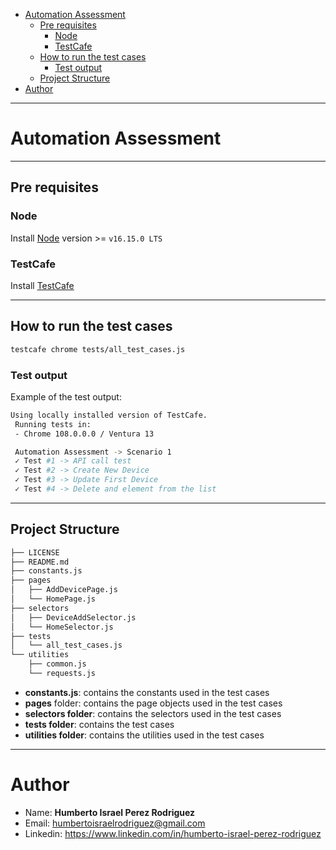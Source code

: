 
- [Automation Assessment](#automation-assessment)
  - [Pre requisites](#pre-requisites)
    - [Node](#node)
    - [TestCafe](#testcafe)
  - [How to run the test cases](#how-to-run-the-test-cases)
    - [Test output](#test-output)
  - [Project Structure](#project-structure)
- [Author](#author)


____

<a name="automation-assessment"></a>
# Automation Assessment


____

<a name="pre-requisites"></a>
## Pre requisites

<a name="node"></a>
### Node

Install [Node](https://nodejs.org/en/download/) version >= `v16.15.0 LTS`


<a name="test-cafe"></a>
### TestCafe

Install [TestCafe](https://testcafe.io/documentation/402635/getting-started#install-testcafe)


____

<a name="how-to-run-the-test-cases"></a>
## How to run the test cases

```bash
testcafe chrome tests/all_test_cases.js
```

<a name="test-output"></a>
### Test output
Example of the test output:

```bash
Using locally installed version of TestCafe.
 Running tests in:
 - Chrome 108.0.0.0 / Ventura 13

 Automation Assessment -> Scenario 1
 ✓ Test #1 -> API call test
 ✓ Test #2 -> Create New Device
 ✓ Test #3 -> Update First Device
 ✓ Test #4 -> Delete and element from the list
```

____

<a name="project-structure"></a>
## Project Structure

```bash
├── LICENSE
├── README.md
├── constants.js
├── pages
│   ├── AddDevicePage.js
│   └── HomePage.js
├── selectors
│   ├── DeviceAddSelector.js
│   └── HomeSelector.js
├── tests
│   └── all_test_cases.js
└── utilities
    ├── common.js
    └── requests.js
```

- **constants.js**: contains the constants used in the test cases
- **pages** folder: contains the page objects used in the test cases
- **selectors folder**: contains the selectors used in the test cases
- **tests folder**: contains the test cases
- **utilities folder**: contains the utilities used in the test cases

____

<a name="author"></a>
# Author

- Name: **Humberto Israel Perez Rodriguez**
- Email: humbertoisraelrodriguez@gmail.com
- Linkedin: https://www.linkedin.com/in/humberto-israel-perez-rodriguez